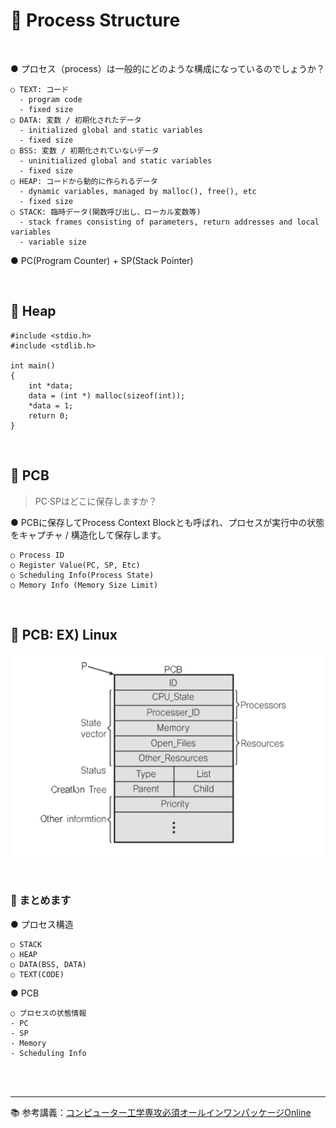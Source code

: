 # 🔑 Process Structure

<br>

● プロセス（process）は一般的にどのような構成になっているのでしょうか？
```
○ TEXT: コード
  - program code
  - fixed size
○ DATA: 変数 / 初期化されたデータ
  - initialized global and static variables
  - fixed size
○ BSS: 変数 / 初期化されていないデータ
  - uninitialized global and static variables
  - fixed size
○ HEAP: コードから動的に作られるデータ
  - dynamic variables, managed by malloc(), free(), etc
  - fixed size
○ STACK: 臨時データ(関数呼び出し、ローカル変数等)
  - stack frames consisting of parameters, return addresses and local variables
  - variable size
```
● PC(Program Counter) + SP(Stack Pointer)<br>

<br>

## 📌 Heap
```
#include <stdio.h>
#include <stdlib.h>

int main()
{
    int *data;
    data = (int *) malloc(sizeof(int));
    *data = 1;
    return 0;
}
```

<br>

## 📌 PCB
> PC·SPはどこに保存しますか？

● PCBに保存してProcess Context Blockとも呼ばれ、プロセスが実行中の状態をキャプチャ / 構造化して保存します。
```
○ Process ID
○ Register Value(PC, SP, Etc)
○ Scheduling Info(Process State)
○ Memory Info (Memory Size Limit)
```

<br>

## 📌 PCB: EX) Linux

![PCB](./image/pcb.png)

<br>

### 📌 まとめます

● プロセス構造
```
○ STACK
○ HEAP
○ DATA(BSS, DATA)
○ TEXT(CODE)
```
● PCB
```
○ プロセスの状態情報
- PC
- SP
- Memory
- Scheduling Info
```

<br>
<br>

---

📚 参考講義：[コンピューター工学専攻必須オールインワンパッケージOnline](https://fastcampus.co.kr/dev_online_cs)